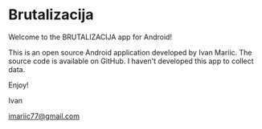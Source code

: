 # Brutalizacija

Welcome to the BRUTALIZACIJA app for Android!

This is an open source Android application developed by Ivan Mariic. The source code is available on GitHub.
I haven't developed this app to collect data.

Enjoy!

Ivan

imariic77@gmail.com
